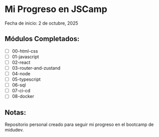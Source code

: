 # Mi Progreso en JSCamp

Fecha de inicio: 2 de octubre, 2025

## Módulos Completados:
- [ ] 00-html-css
- [ ] 01-javascript  
- [ ] 02-react
- [ ] 03-router-and-zustand
- [ ] 04-node
- [ ] 05-typescript
- [ ] 06-sql
- [ ] 07-ci-cd
- [ ] 08-docker

## Notas:
Repositorio personal creado para seguir mi progreso en el bootcamp de midudev.